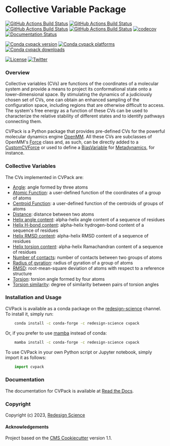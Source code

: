 Collective Variable Package
===========================

[//]: # (Badges)
[![GitHub Actions Build Status](https://github.com/RedesignScience/cvpack/workflows/Linux/badge.svg)](https://github.com/RedesignScience/cvpack/actions?query=workflow%3ALinux)
[![GitHub Actions Build Status](https://github.com/RedesignScience/cvpack/workflows/MacOS/badge.svg)](https://github.com/RedesignScience/cvpack/actions?query=workflow%3AMacOS)
[![GitHub Actions Build Status](https://github.com/RedesignScience/cvpack/workflows/Windows/badge.svg)](https://github.com/RedesignScience/cvpack/actions?query=workflow%3AWindows)
[![GitHub Actions Build Status](https://github.com/RedesignScience/cvpack/workflows/Linter/badge.svg)](https://github.com/RedesignScience/cvpack/actions?query=workflow%3ALinter)
[![codecov](https://codecov.io/gh/RedesignScience/cvpack/branch/main/graph/badge.svg)](https://codecov.io/gh/RedesignScience/cvpack/branch/main)
[![Documentation Status](https://readthedocs.org/projects/cvpack/badge/?style=flat)](https://cvpack.readthedocs.io/en/latest)

[![Conda cvpack version](https://img.shields.io/conda/v/redesign-science/cvpack.svg)](https://anaconda.org/redesign-science/cvpack)
[![Conda cvpack platforms](https://img.shields.io/conda/pn/redesign-science/cvpack.svg)](https://anaconda.org/redesign-science/cvpack)
[![Conda cvpack downloads](https://img.shields.io/conda/dn/redesign-science/cvpack.svg)](https://anaconda.org/redesign-science/cvpack)

[![License](https://img.shields.io/badge/License-MIT-yellowgreen.svg?style=flat)](https://github.com/RedesignScience/cvpack/blob/main/LICENSE.md)
[![Twitter](https://badgen.net/badge/follow%20us/@RedesignScience?icon=twitter)](https://twitter.com/RedesignScience)

### Overview

Collective variables (CVs) are functions of the coordinates of a molecular system and provide a
means to project its conformational state onto a lower-dimensional space. By stimulating the
dynamics of a judiciously chosen set of CVs, one can obtain an enhanced sampling of the
configuration space, including regions that are otherwise difficult to access. The system's
free energy as a function of these CVs can be used to characterize the relative stability of
different states and to identify pathways connecting them.

CVPack is a Python package that provides pre-defined CVs for the powerful molecular dynamics engine
[OpenMM]. All these CVs are subclasses of OpenMM's [Force] class and, as such, can be directly added
to a [CustomCVForce] or used to define a [BiasVariable] for [Metadynamics], for instance.

### Collective Variables

The CVs implemented in CVPack are:

* [Angle](https://cvpack.readthedocs.io/en/latest/api/Angle.html):
    angle formed by three atoms
* [Atomic Function](https://cvpack.readthedocs.io/en/latest/api/AtomicFunction.html):
    a user-defined function of the coordinates of a group of atoms
* [Centroid Function](https://cvpack.readthedocs.io/en/latest/api/CentroidFunction.html):
    a user-defined function of the centroids of groups of atoms
* [Distance](https://cvpack.readthedocs.io/en/latest/api/Distance.html):
    distance between two atoms
* [Helix angle content](https://cvpack.readthedocs.io/en/latest/api/HelixAngleContent.html):
    alpha-helix angle content of a sequence of residues
* [Helix H-bond content](https://cvpack.readthedocs.io/en/latest/api/HelixHBondContent.html):
    alpha-helix hydrogen-bond content of a sequence of residues
* [Helix RMSD content](https://cvpack.readthedocs.io/en/latest/api/HelixRMSDContent.html):
    alpha-helix RMSD content of a sequence of residues
* [Helix torsion content](https://cvpack.readthedocs.io/en/latest/api/HelixTorsionContent.html):
    alpha-helix Ramachandran content of a sequence of residues
* [Number of contacts](https://cvpack.readthedocs.io/en/latest/api/NumberOfContacts.html):
    number of contacts between two groups of atoms
* [Radius of gyration](https://cvpack.readthedocs.io/en/latest/api/RadiusOfGyration.html):
    radius of gyration of a group of atoms
* [RMSD](https://cvpack.readthedocs.io/en/latest/api/RMSD.html):
    root-mean-square deviation of atoms with respect to a reference structure
* [Torsion](https://cvpack.readthedocs.io/en/latest/api/Torsion.html):
    torsion angle formed by four atoms
* [Torsion similarity](https://cvpack.readthedocs.io/en/latest/api/TorsionSimilarity.html):
    degree of similarity between pairs of torsion angles

### Installation and Usage

CVPack is available as a conda package on the
[redesign-science](https://anaconda.org/redesign-science/cvpack) channel. To install it, simply run:

```bash
    conda install -c conda-forge -c redesign-science cvpack
```

Or, if you prefer to use [mamba](https://mamba.readthedocs.io/en/latest) instead of conda:

```bash
    mamba install -c conda-forge -c redesign-science cvpack
```

To use CVPack in your own Python script or Jupyter notebook, simply import it as follows:

```python
    import cvpack
```

### Documentation

The documentation for CVPack is available at [Read the Docs](https://cvpack.readthedocs.io/en/stable).

### Copyright

Copyright (c) 2023, [Redesign Science](https://www.redesignscience.com)


#### Acknowledgements

Project based on the [CMS Cookiecutter] version 1.1.

[BiasVariable]:       https://docs.openmm.org/latest/api-python/generated/openmm.app.metadynamics.BiasVariable.html
[CMS Cookiecutter]:   https://github.com/molssi/cookiecutter-cms
[CollectiveVariable]: https://ufedmm.readthedocs.io/en/latest/pythonapi/ufedmm.html#ufedmm.ufedmm.CollectiveVariable
[CustomCVForce]:      https://docs.openmm.org/latest/api-python/generated/openmm.openmm.CustomCVForce.html
[Force]:              https://docs.openmm.org/latest/api-python/generated/openmm.openmm.Force.html
[Metadynamics]:       https://docs.openmm.org/latest/api-python/generated/openmm.app.metadynamics.Metadynamics.
[OpenMM]:             https://openmm.org
[UFED]:               https://ufedmm.readthedocs.io/en/latest/index.html
